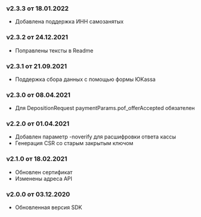 ### v2.3.3 от 18.01.2022
* Добавлена поддержка ИНН самозанятых

### v2.3.2 от 24.12.2021
* Поправлены тексты в Readme

### v2.3.1 от 21.09.2021
* Поддержка сбора данных с помощью формы ЮKassa

### v2.3.0 от 08.04.2021
* Для DepositionRequest paymentParams.pof_offerAccepted обязателен

### v2.2.0 от 01.04.2021
* Добавлен параметр -noverify для расшифровки ответа кассы
* Генерация CSR со старым закрытым ключом

### v2.1.0 от 18.02.2021
* Обновлен сертификат
* Изменены адреса API

### v2.0.0 от 03.12.2020
* Обновленная версия SDK
